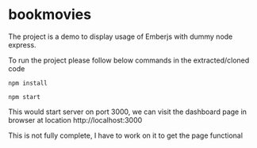 # bookmovies

The project is a demo to display usage of Emberjs with dummy node express.

To run the project please follow below commands in the extracted/cloned code

```
npm install

npm start
```

This would start server on port 3000, we can visit the dashboard page in browser at location http://localhost:3000

This is not fully complete, I have to work on it to get the page functional
